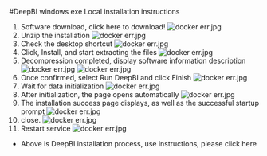 #DeepBI windows exe Local installation instructions

1. Software download, click here to download!
 ![docker err.jpg](user_manual/en/exe/1.jpg)
2. Unzip the installation
 ![docker err.jpg](user_manual/en/exe/2.jpg)
3. Check the desktop shortcut
 ![docker err.jpg](user_manual/en/exe/3.jpg)
4. Click, Install, and start extracting the files
 ![docker err.jpg](user_manual/en/exe/4.jpg)
5. Decompression completed, display software information description
 ![docker err.jpg](user_manual/en/exe/5.jpg)
 ![docker err.jpg](user_manual/en/exe/6.jpg)
6. Once confirmed, select Run DeepBI and click Finish
 ![docker err.jpg](user_manual/en/exe/7.jpg)
7. Wait for data initialization
 ![docker err.jpg](user_manual/en/exe/8.jpg)
8. After initialization, the page opens automatically
 ![docker err.jpg](user_manual/en/exe/9.jpg)
9. The installation success page displays, as well as the successful startup prompt
 ![docker err.jpg](user_manual/en/exe/10.jpg)
10. close.
 ![docker err.jpg](user_manual/en/exe/11.jpg)
11. Restart service
 ![docker err.jpg](user_manual/en/exe/12.jpg)
- Above is DeepBI installation process, use instructions, please click here

